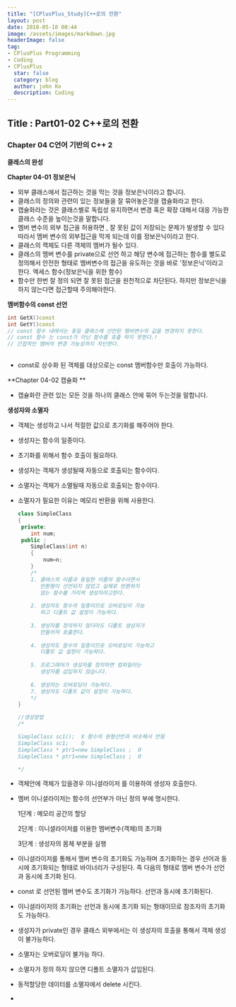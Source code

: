 ```yaml
---
title: "[CPlusPlus_Study]C++로의 전환"
layout: post
date: 2018-05-10 00:44
image: /assets/images/markdown.jpg
headerImage: false
tag:
- CPlusPlus Programming
- Coding
- CPlusPlus
  star: false
  category: blog
  author: john Ko
  description: Coding
---
```


## Title : Part01-02 C++로의 전환

### Chapter 04 C언어 기반의 C++ 2 

**클레스의 완성**

**Chapter 04-01 정보은닉**

* 외부 클래스에서 접근하는 것을 막는 것을 정보은닉이라고 합니다.
* 클래스의 정의와 관련이 있는 정보들을 잘 묶어놓은것을 캡슐화라고 한다.
* 캡슐화라는 것은 클래스별로 독립성 유지하면서 변경 혹은 확장 대해서 대응 가능한 클래스 수준을 높이는것을 말합니다.
* 멤버 변수의 외부 접근을 허용하면 , 잘 못된 값이 저장되는 문제가 발생할 수 있다 따라서 멤버 변수의 외부접근을 막게 되는데 이를 정보은닉이라고 한다.
* 클래스의 캑체도 다른 객체의 멤버가 될수 있다.
* 클래스의 멤버 변수를 private으로 선언 하고 해당 변수에 접근하는 함수를 별도로 정의해서 안전한 형태로 멤버변수의 접근을 유도하는 것을 바로 '정보은닉'이라고 한다. 엑세스 함수(정보은닉을 위한 함수)
* 함수만 한번 잘 정의 되면 잘 못된 접근을 원천적으로 차단된다. 하지만 정보은닉을 하지 않는다면 접근할때 주의해야한다.



**멤버함수의 const 선언**

```c++
int GetX()const
int GetY()const
// const 함수 내에서는 동일 클래스에 선언된 멤버변수의 값을 변경하지 못한다.
// const 함수 는 const가 아닌 함수를 호출 하지 못한다.!
// 간접적인 멤버의 변경 가능성까지 차단한다.
    
```



* const로 상수화 된 객체를 대상으로는 const  멤버함수만 호출이 가능하다.



**Chapter 04-02 캡슐화 **

- 캡슐화란 관련 있는 모든 것을 하나의 클래스 안에 묶어 두는것을 말합니다.



**생성자와 소멸자**

- 객체는 생성하고 나서 적절한 값으로 초기화를 해주어야 한다.

- 생성자는 함수의 일종이다.

- 초기화를 위해서 함수 호출이 필요하다.

- 생성자는 객체가 생성될때 자동으로 호출되는 함수이다.

- 소멸자는 객체가 소멸될때 자동으로 호출되는 함수이다.

- 소멸자가 필요한 이유는 메모리 반환을 위해 사용한다.

  ```c++
  class SimpleClass
  {
   private:
      int num;
   public :
      SimpleClass(int n)
      {
          num=n;
      }
      /*
      1. 클래스의 이름과 동일한 이름의 함수이면서
         반환형이 선언되지 않았고 실제로 반환하지 
         않는 함수를 가리켜 생성자라고한다.
      
      2. 생성자도 함수의 일종이므로 오버로딩이 가능
         하고 디폴트 값 설정이 가능하다.
      
      3. 생성자를 정의하지 않더라도 디폴트 생성자가
         만들어져 호출한다.
      
      4. 생성자도 함수의 일종이므로 오버로딩이 가능하고
         디폴트 값 설정이 가능하다.
      
      5. 프로그래머가 생성자를 정의하면 컴파일러는
         생성자를 삽입하지 않습니다.
         
      6. 생성자는 오버로딩이 가능하다.
      7. 생성자도 디폴트 값이 설정이 가능하다.
      */
  }
  
  //생성방법
  /*
  
  SimpleClass sc1();  X 함수의 원형선언과 비슷해서 안됨
  SimpleClass sc1;    O
  SimpleClass * ptr1=new SimpleClass ;  O
  SimpleClass * ptr1=new SimpleClass ;  O
  
  */
  ```



* 객체안에 객체가 있을경우 이니셜라이저 를 이용하여 생성자 호출한다.

* 멤버 이니셜라이저는 함수의 선언부가 아닌 정의 부에 명시한다.

  1단계 : 메모리 공간의 할당

  2단계 : 이니셜라이저를 이용한 멤버변수(객체)의 초기화

  3단계 : 생성자의 몸체 부분을 실행

* 이니셜라이저를 통해서 멤버 변수의 초기화도 가능하며 초기화하는 경우 선어과 동시에 초기화되는 형태로 바이너리가 구성된다. 즉 다음의 형태로 멤버 변수가 선언과 동시에 초기화 된다.

* const 로 선언된 멤버 변수도 초기화가 가능하다. 선언과 동시에 초기화된다.

* 이니셜라이저의 초기화는 선언과 동시에 초기화 되는 형태이므로 참조자의 초기화도 가능하다.

* 생성자가 private인 경우 클래스 외부에서는 이 생성자의 호출을 통해서 객체 생성이 불가능하다.

* 소멸자는 오버로딩이 불가능 하다.

* 소멸자가 정의 하지 않으면 디폴트 소멸자가 삽입된다.

* 동적할당한 데이터를 소멸자에서 delete 시킨다.

* 